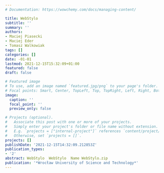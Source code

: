 ```yaml
---
# Documentation: https://wowchemy.com/docs/managing-content/

title: WebStylo
subtitle: ''
summary: ''
authors:
- Maciej Piasecki
- Maciej Eder
- Tomasz Walkowiak
tags: []
categories: []
date: -01-01
lastmod: 2021-12-15T15:32:09+01:00
featured: false
draft: false

# Featured image
# To use, add an image named `featured.jpg/png` to your page's folder.
# Focal points: Smart, Center, TopLeft, Top, TopRight, Left, Right, BottomLeft, Bottom, BottomRight.
image:
  caption: ''
  focal_point: ''
  preview_only: false

# Projects (optional).
#   Associate this post with one or more of your projects.
#   Simply enter your project's folder or file name without extension.
#   E.g. `projects = ["internal-project"]` references `content/project/deep-learning/index.md`.
#   Otherwise, set `projects = []`.
projects: []
publishDate: '2021-12-15T14:32:09.212853Z'
publication_types:
- '2'
abstract: WebStylo  WebStylo  Name WebStylo.zip
publication: '*Wrocław University of Science and Technology*'
---
```

